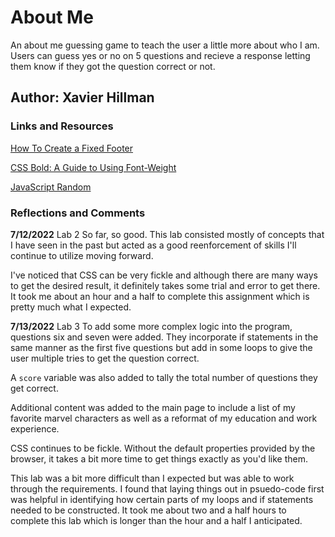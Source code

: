 # About Me

An about me guessing game to teach the user a little more about who I am. Users can guess yes or no on 5 questions and recieve a response letting them know if they got the question correct or not.

## Author: Xavier Hillman

### Links and Resources

[How To Create a Fixed Footer](https://www.w3schools.com/howto/howto_css_fixed_footer.asp)

[CSS Bold: A Guide to Using Font-Weight](https://careerkarma.com/blog/css-bold/#:~:text=To%20create%20a%20CSS%20bold,piece%20of%20text%20should%20be.)

[JavaScript Random](https://www.w3schools.com/js/js_random.asp)

### Reflections and Comments

**7/12/2022** Lab 2
So far, so good. This lab consisted mostly of concepts that I have seen in the past but acted as a good reenforcement of skills I'll continue to utilize moving forward.

I've noticed that CSS can be very fickle and although there are many ways to get the desired result, it definitely takes some trial and error to get there. It took me about an hour and a half to complete this assignment which is pretty much what I expected.

**7/13/2022** Lab 3
To add some more complex logic into the program, questions six and seven were added. They incorporate if statements in the same manner as the first five questions but add in some loops to give the user multiple tries to get the question correct.

A `score` variable was also added to tally the total number of questions they get correct.

Additional content was added to the main page to include a list of my favorite marvel characters as well as a reformat of my education and work experience.

CSS continues to be fickle. Without the default properties provided by the browser, it takes a bit more time to get things exactly as you'd like them.

This lab was a bit more difficult than I expected but was able to work through the requirements. I found that laying things out in psuedo-code first was helpful in identifying how certain parts of my loops and if statements needed to be constructed. It took me about two and a half hours to complete this lab which is longer than the hour and a half I anticipated.
